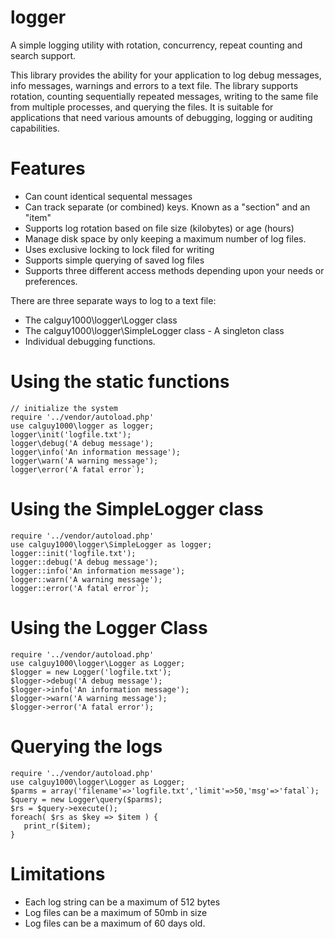 # logger
A simple logging utility with rotation, concurrency, repeat counting and search support.

This library provides the ability for your application to log debug messages, info messages, warnings and errors to a text file.  The library supports rotation, counting sequentially repeated messages, writing to the same file from multiple processes,  and querying the files.  It is suitable for applications that need various amounts of debugging, logging or auditing capabilities.

# Features
- Can count identical sequental messages
- Can track separate (or combined) keys.  Known as a "section" and an "item"
- Supports log rotation based on file size (kilobytes) or age (hours)
- Manage disk space by only keeping a maximum number of log files.
- Uses exclusive locking to lock filed for writing
- Supports simple querying of saved log files
- Supports three different access methods depending upon your needs or preferences.

There are three separate ways to log to a text file:
- The calguy1000\logger\Logger class
- The calguy1000\logger\SimpleLogger class - A singleton class
- Individual debugging functions.

# Using the static functions
```
// initialize the system
require '../vendor/autoload.php'
use calguy1000\logger as logger;
logger\init('logfile.txt');
logger\debug('A debug message');
logger\info('An information message');
logger\warn('A warning message');
logger\error('A fatal error`);
```

# Using the SimpleLogger class
```
require '../vendor/autoload.php'
use calguy1000\logger\SimpleLogger as logger;
logger::init('logfile.txt');
logger::debug('A debug message');
logger::info('An information message');
logger::warn('A warning message');
logger::error('A fatal error`);
```

# Using the Logger Class
```
require '../vendor/autoload.php'
use calguy1000\logger\Logger as Logger;
$logger = new Logger('logfile.txt');
$logger->debug('A debug message');
$logger->info('An information message');
$logger->warn('A warning message');
$logger->error('A fatal error');
```

# Querying the logs
```
require '../vendor/autoload.php'
use calguy1000\logger\Logger as Logger;
$parms = array('filename'=>'logfile.txt','limit'=>50,'msg'=>'fatal`);
$query = new Logger\query($parms);
$rs = $query->execute();
foreach( $rs as $key => $item ) {
   print_r($item);
}
```

# Limitations
- Each log string can be a maximum of 512 bytes
- Log files can be a maximum of 50mb in size
- Log files can be a maximum of 60 days old.
